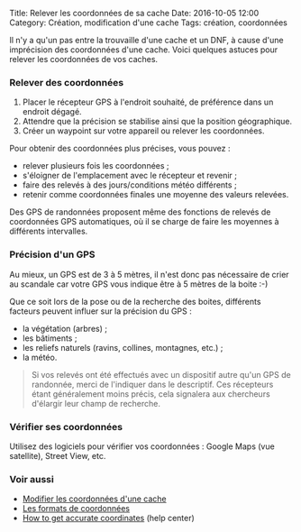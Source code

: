 Title: Relever les coordonnées de sa cache
Date: 2016-10-05 12:00
Category: Création, modification d'une cache
Tags: création, coordonnées

Il n'y a qu'un pas entre la trouvaille d'une cache et un DNF, à cause d'une
imprécision des coordonnées d'une cache. Voici quelques astuces pour relever les
coordonnées de vos caches.

### Relever des coordonnées
1. Placer le récepteur GPS à l'endroit souhaité, de préférence dans un endroit
   dégagé.
2. Attendre que la précision se stabilise ainsi que la position géographique.
3. Créer un waypoint sur votre appareil ou relever les coordonnées.

Pour obtenir des coordonnées plus précises, vous pouvez :

* relever plusieurs fois les coordonnées ;
* s'éloigner de l'emplacement avec le récepteur et revenir ;
* faire des relevés à des jours/conditions météo différents ;
* retenir comme coordonnées finales une moyenne des valeurs relevées.

Des GPS de randonnées proposent même des fonctions de relevés de coordonnées
GPS automatiques, où il se charge de faire les moyennes à différents intervalles.

### Précision d'un GPS
Au mieux, un GPS est de 3 à 5 mètres, il n'est donc pas nécessaire de crier au
scandale car votre GPS vous indique être à 5 mètres de la boite :-)

Que ce soit lors de la pose ou de la recherche des boites, différents facteurs
peuvent influer sur la précision du GPS :

* la végétation (arbres) ;
* les bâtiments ;
* les reliefs naturels (ravins, collines, montagnes, etc.) ;
* la météo.

> Si vos relevés ont été effectués avec un dispositif autre qu'un GPS de
> randonnée, merci de l'indiquer dans le descriptif. Ces récepteurs étant
> généralement moins précis, cela signalera aux chercheurs d'élargir leur champ de
> recherche.

### Vérifier ses coordonnées
Utilisez des logiciels pour vérifier vos coordonnées : Google Maps (vue
satellite), Street View, etc.

### Voir aussi
* [Modifier les coordonnées d'une cache]({filename}/edit_coordinates.md)
* [Les formats de coordonnées]({filename}/coordinates_format.md)
* [How to get accurate
  coordinates](https://support.groundspeak.com/index.php?pg=kb.page&id=673)
  (help center)
